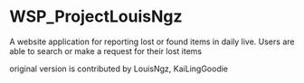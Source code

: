 # WSP_ProjectLouisNgz 

A website application for reporting lost or found items in daily live. Users are able to search or make a request for their lost items

original version is contributed by LouisNgz, KaiLingGoodie
